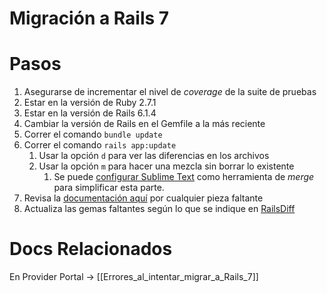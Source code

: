 # Migración a Rails 7

# Pasos
1. Asegurarse de incrementar el nivel de *coverage* de la suite de pruebas
2. Estar en la versión de Ruby 2.7.1
3. Estar en la versión de Rails 6.1.4
4. Cambiar la versión de Rails en el Gemfile a la más reciente
5. Correr el comando `bundle update`
6. Correr el comando `rails app:update`
    1. Usar la opción `d` para ver las diferencias en los archivos
    2. Usar la opción `m` para hacer una mezcla sin borrar lo existente
        1. Se puede [configurar Sublime Text](https://stackoverflow.com/questions/44549733/how-to-use-visual-studio-code-as-default-editor-for-git-mergetool/44549734#44549734) como herramienta de *merge* para simplificar esta parte.
7. Revisa la [documentación aquí](https://guides.rubyonrails.org/upgrading_ruby_on_rails.html) por cualquier pieza faltante
8. Actualiza las gemas faltantes según lo que se indique en [RailsDiff](https://railsdiff.org/6.1.4.6/7.0.0)


# Docs Relacionados

En Provider Portal → [[Errores_al_intentar_migrar_a_Rails_7]]
